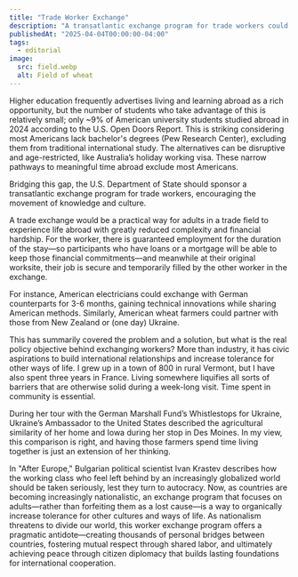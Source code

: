 ```yaml
---
title: "Trade Worker Exchange"
description: "A transatlantic exchange program for trade workers could build local relationships to U.S. allies that would be resilient against a change in the presidency."
publishedAt: "2025-04-04T00:00:00-04:00"
tags:
  - editorial
image:
  src: field.webp
  alt: Field of wheat
---
```


Higher education frequently advertises living and learning abroad as a rich opportunity, but the number of students who take advantage of this is relatively small; only ~9% of American university students studied abroad in 2024 according to the U.S. Open Doors Report. This is striking considering most Americans lack bachelor's degrees (Pew Research Center), excluding them from traditional international study. The alternatives can be disruptive and age-restricted, like Australia’s holiday working visa. These narrow pathways to meaningful time abroad exclude most Americans.

Bridging this gap, the U.S. Department of State should sponsor a transatlantic exchange program for trade workers, encouraging the movement of knowledge and culture.

A trade exchange would be a practical way for adults in a trade field to experience life abroad with greatly reduced complexity and financial hardship. For the worker, there is guaranteed employment for the duration of the stay—so participants who have loans or a mortgage will be able to keep those financial commitments—and meanwhile at their original worksite, their job is secure and temporarily filled by the other worker in the exchange.

For instance, American electricians could exchange with German counterparts for 3-6 months, gaining technical innovations while sharing American methods. Similarly, American wheat farmers could partner with those from New Zealand or (one day) Ukraine.

This has summarily covered the problem and a solution, but what is the real policy objective behind exchanging workers? More than industry, it has civic aspirations to build international relationships and increase tolerance for other ways of life. I grew up in a town of 800 in rural Vermont, but I have also spent three years in France. Living somewhere liquifies all sorts of barriers that are otherwise solid during a week-long visit. Time spent in community is essential.

During her tour with the German Marshall Fund’s Whistlestops for Ukraine, Ukraine’s Ambassador to the United States described the agricultural similarity of her home and Iowa during her stop in Des Moines. In my view, this comparison is right, and having those farmers spend time living together is just an extension of her thinking.

In "After Europe," Bulgarian political scientist Ivan Krastev describes how the working class who feel left behind by an increasingly globalized world should be taken seriously, lest they turn to autocracy. Now, as countries are becoming increasingly nationalistic, an exchange program that focuses on adults—rather than forfeiting them as a lost cause—is a way to organically increase tolerance for other cultures and ways of life. As nationalism threatens to divide our world, this worker exchange program offers a pragmatic antidote—creating thousands of personal bridges between countries, fostering mutual respect through shared labor, and ultimately achieving peace through citizen diplomacy that builds lasting foundations for international cooperation.
